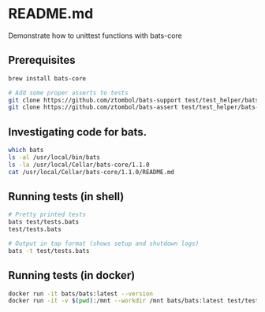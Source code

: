 # README.md
Demonstrate how to unittest functions with bats-core

## Prerequisites
```sh
brew install bats-core

# Add some proper asserts to tests
git clone https://github.com/ztombol/bats-support test/test_helper/bats-support
git clone https://github.com/ztombol/bats-assert test/test_helper/bats-assert  
```

## Investigating code for bats. 
```sh
which bats
ls -al /usr/local/bin/bats   
ls -la /usr/local/Cellar/bats-core/1.1.0
cat /usr/local/Cellar/bats-core/1.1.0/README.md   
```

## Running tests (in shell)
```sh
# Pretty printed tests
bats test/tests.bats 
test/tests.bats 

# Output in tap format (shows setup and shutdown logs)
bats -t test/tests.bats 

```

## Running tests (in docker)
```sh
docker run -it bats/bats:latest --version
docker run -it -v $(pwd):/mnt --workdir /mnt bats/bats:latest test/tests.bats         
```
